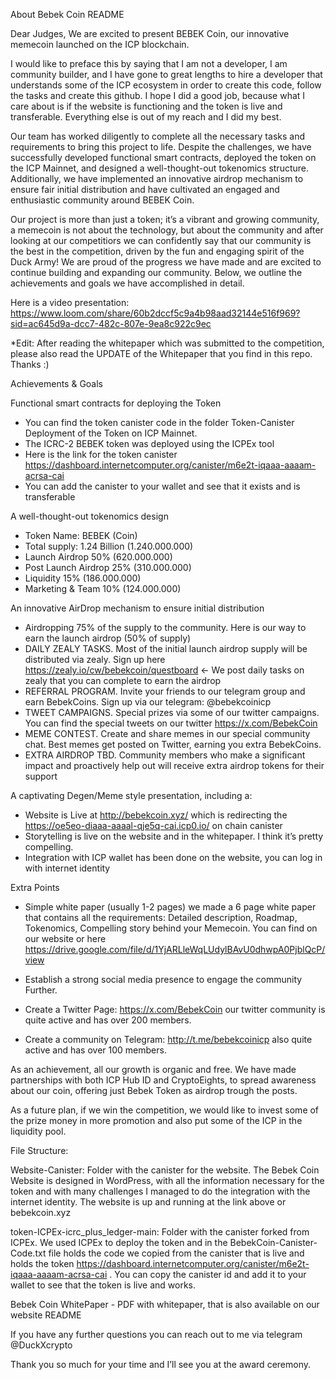 About Bebek Coin README

Dear Judges,
We are excited to present BEBEK Coin, our innovative memecoin launched on the ICP blockchain.

I would like to preface this by saying that I am not a developer, I am community builder, and I have gone to great lengths to hire a developer that understands some of the ICP ecosystem in order to create this code, follow the tasks and create this github. I hope I did a good job, because what I care about is if the website is functioning and the token is live and transferable. Everything else is out of my reach and I did my best.

Our team has worked diligently to complete all the necessary tasks and requirements to bring this project to life. Despite the challenges, we have successfully developed functional smart contracts, deployed the token on the ICP Mainnet, and designed a well-thought-out tokenomics structure. Additionally, we have implemented an innovative airdrop mechanism to ensure fair initial distribution and have cultivated an engaged and enthusiastic community around BEBEK Coin.

Our project is more than just a token; it’s a vibrant and growing community, a memecoin is not about the technology, but about the community and after looking at our competitiors we can confidently say that our community is the best in the competition, driven by the fun and engaging spirit of the Duck Army! We are proud of the progress we have made and are excited to continue building and expanding our community. Below, we outline the achievements and goals we have accomplished in detail.

Here is a video presentation: https://www.loom.com/share/60b2dccf5c9a4b98aad32144e516f969?sid=ac645d9a-dcc7-482c-807e-9ea8c922c9ec 

*Edit: After reading the whitepaper which was submitted to the competition, please also read the UPDATE of the Whitepaper that you find in this repo. Thanks :)

Achievements & Goals

Functional smart contracts for deploying the Token
* You can find the token canister code in the folder Token-Canister
Deployment of the Token on ICP Mainnet.
* The ICRC-2 BEBEK token was deployed using the ICPEx tool
* Here is the link for the token canister https://dashboard.internetcomputer.org/canister/m6e2t-iqaaa-aaaam-acrsa-cai
* You can add the canister to your wallet and see that it exists and is transferable

A well-thought-out tokenomics design
* Token Name: BEBEK (Coin)
* Total supply: 1.24 Billion (1.240.000.000)
* Launch Airdrop 50% (620.000.000)
* Post Launch Airdrop 25% (310.000.000)
* Liquidity 15% (186.000.000)
* Marketing & Team 10% (124.000.000)

An innovative AirDrop mechanism to ensure initial distribution
* Airdropping 75% of the supply to the community. Here is our way to earn the launch airdrop (50% of supply)
* DAILY ZEALY TASKS. Most of the initial launch airdrop supply will be distributed via zealy. Sign up here  https://zealy.io/cw/bebekcoin/questboard <- We post daily tasks on zealy that you can complete to earn the airdrop
* REFERRAL PROGRAM. Invite your friends to our telegram group and earn BebekCoins. Sign up via our telegram: @bebekcoinicp
* TWEET CAMPAIGNS. Special prizes via some of our twitter campaigns. You can find the special tweets on our twitter https://x.com/BebekCoin
* MEME CONTEST. Create and share memes in our special community chat. Best memes get posted on Twitter, earning you extra BebekCoins.
* EXTRA AIRDROP TBD. Community members who make a significant impact and proactively help out will receive extra airdrop tokens for their support

A captivating Degen/Meme style presentation, including a:
* Website is Live at http://bebekcoin.xyz/ which is redirecting the https://oe5eo-diaaa-aaaal-qje5q-cai.icp0.io/ on chain canister
* Storytelling is live on the website and in the whitepaper. I think it’s pretty compelling.
* Integration with ICP wallet has been done on the website, you can log in with internet identity


Extra Points

* Simple white paper (usually 1-2 pages) we made a 6 page white paper that contains all the requirements: Detailed description, Roadmap, Tokenomics, Compelling story behind your Memecoin. You can find on our website or here https://drive.google.com/file/d/1YjARLleWqLUdylBAvU0dhwpA0PjblQcP/view

* Establish a strong social media presence to engage the community
Further. 
* Create a Twitter Page: https://x.com/BebekCoin our twitter community is quite active and has over 200 members.
* Create a community on Telegram: http://t.me/bebekcoinicp also quite active and has over 100 members.

As an achievement, all our growth is organic and free. We have made partnerships with both ICP Hub ID and CryptoEights, to spread awareness about our coin, offering just Bebek Token as airdrop trough the posts. 

As a future plan, if we win the competition, we would like to invest some of the prize money in more promotion and also put some of the ICP in the liquidity pool. 

File Structure:

Website-Canister: Folder with the canister for the website. The Bebek Coin Website is designed in WordPress, with all the information necessary for the token and with many challenges I managed to do the integration with the internet identity. The website is up and running at the link above or bebekcoin.xyz

token-ICPEx-icrc_plus_ledger-main: Folder with the canister forked from ICPEx. We used ICPEx to deploy the token and in the BebekCoin-Canister-Code.txt file holds the code we copied from the canister that is live and holds the token https://dashboard.internetcomputer.org/canister/m6e2t-iqaaa-aaaam-acrsa-cai . You can copy the canister id and add it to your wallet to see that the token is live and works.

Bebek Coin WhitePaper - PDF with whitepaper, that is also available on our website
README



If you have any further questions you can reach out to me via telegram @DuckXcrypto


Thank you so much for your time and I’ll see you at the award ceremony.
